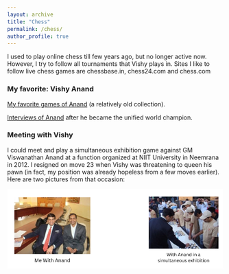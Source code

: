 ```yaml
---
layout: archive
title: "Chess"
permalink: /chess/
author_profile: true
---
```


I used to play online chess till few years ago, but no longer active now. However, I try to follow all tournaments that Vishy plays in. Sites I like to follow live chess games are chessbase.in, chess24.com and chess.com 

### My favorite: Vishy Anand

[My favorite games of Anand](http://www.chessgames.com/perl/chesscollection?cid=1008313) (a relatively old collection).

[Interviews of Anand](http://www.chessbase.com/newsdetail.asp?newsid=4204) after he became the unified world champion. 

### Meeting with Vishy

I could meet and play a simultaneous exhibition game against GM Viswanathan Anand at a function organized at NIIT University in Neemrana in 2012. I resigned on move 23 when Vishy was threatening to queen his pawn (in fact, my position was already hopeless from a few moves earlier). Here are two pictures from that occasion:     


![Meeting with Vishy](/chess.png)

